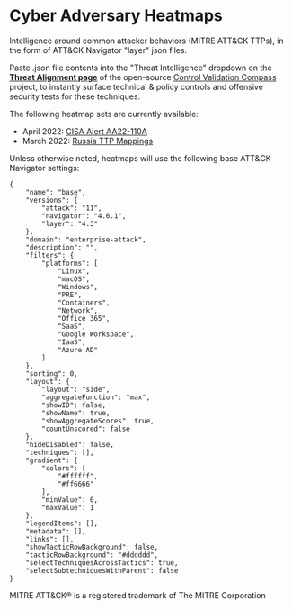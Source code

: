 # Cyber Adversary Heatmaps
Intelligence around common attacker behaviors (MITRE ATT&amp;CK TTPs), in the form of ATT&amp;CK Navigator "layer" json files.

Paste .json file contents into the "Threat Intelligence" dropdown on the **[Threat Alignment page](https://controlcompass.github.io/risk)** of the open-source [Control Validation Compass](https://controlcompass.github.io/) project, to instantly surface technical & policy controls and offensive security tests for these techniques.

The following heatmap sets are currently available:

* April 2022: [CISA Alert AA22-110A]()
* March 2022: [Russia TTP Mappings](https://github.com/tropChaud/Cyber-Adversary-Heatmaps/tree/main/Russia-TTP-Mappings)

Unless otherwise noted, heatmaps will use the following base ATT&CK Navigator settings:

	{
		"name": "base",
		"versions": {
			"attack": "11",
			"navigator": "4.6.1",
			"layer": "4.3"
		},
		"domain": "enterprise-attack",
		"description": "",
		"filters": {
			"platforms": [
				"Linux",
				"macOS",
				"Windows",
				"PRE",
				"Containers",
				"Network",
				"Office 365",
				"SaaS",
				"Google Workspace",
				"IaaS",
				"Azure AD"
			]
		},
		"sorting": 0,
		"layout": {
			"layout": "side",
			"aggregateFunction": "max",
			"showID": false,
			"showName": true,
			"showAggregateScores": true,
			"countUnscored": false
		},
		"hideDisabled": false,
		"techniques": [],
		"gradient": {
			"colors": [
				"#ffffff",
				"#ff6666"
			],
			"minValue": 0,
			"maxValue": 1
		},
		"legendItems": [],
		"metadata": [],
		"links": [],
		"showTacticRowBackground": false,
		"tacticRowBackground": "#dddddd",
		"selectTechniquesAcrossTactics": true,
		"selectSubtechniquesWithParent": false
	}

MITRE ATT&CK® is a registered trademark of The MITRE Corporation
